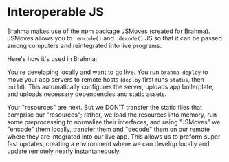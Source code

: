 # Interoperable JS

Brahma makes use of the npm package [JSMoves](https://github.com/iamdevonbutler/jsmoves) (created for Brahma). JSMoves allows you to `.encode()` and `.decode()` JS so that it can be passed among computers and reintegrated into live programs.

Here's how it's used in Brahma:

You're developing locally and want to go live. You run `brahma deploy` to move your app servers to remote hosts (`deploy` first runs `status`, then `build`). This automatically configures the server, uploads app boilerplate, and uploads necessary dependencies and static assets.

Your "resources" are next. But we DON'T transfer the static files that comprise our "resources"; rather, we load the resources into memory, run some preprocessing to normalize their interfaces, and using "JSMoves" we "encode" them locally, transfer them and "decode" them on our remote where they are integrated into our live app. This allows us to preform super fast updates, creating a environment where we can develop locally and update remotely nearly instantaneously.
